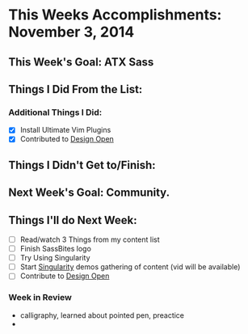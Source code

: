 # This Weeks Accomplishments: November 3, 2014

## This Week's Goal: ATX Sass

## Things I Did From the List:

### Additional Things I Did:
- [x] Install Ultimate Vim Plugins
- [x] Contributed to [Design Open](http://designopen.org/)

## Things I Didn't Get to/Finish:

## Next Week's Goal: Community.

## Things I'll do Next Week:
- [ ] Read/watch 3 Things from my content list
- [ ] Finish SassBites logo
- [ ] Try Using Singularity
- [ ] Start [Singularity](https://www.youtube.com/watch?v=f7rw3MZS-OU) demos gathering of content (vid will be available)
- [ ] Contribute to [Design Open](http://designopen.org/)

### Week in Review
- calligraphy, learned about pointed pen, preactice
- 
